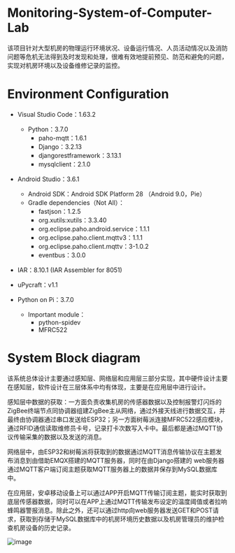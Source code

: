 # Monitoring-System-of-Computer-Lab

该项目针对大型机房的物理运行环境状况、设备运行情况、人员活动情况以及消防问题等危机无法得到及时发现和处理，很难有效地提前预见、防范和避免的问题，实现对机房环境以及设备维修记录的监控。

# Environment Configuration

* Visual Studio Code：1.63.2
  * Python：3.7.0
    * paho-mqtt：1.6.1
    * Django：3.2.13
    * djangorestframework：3.13.1
    * mysqlclient：2.1.0
    
* Android Studio：3.6.1
  * Android SDK：Android SDK Platform 28 （Android 9.0，Pie）
  * Gradle dependencies（Not All）：
    * fastjson：1.2.5
    * org.xutils:xutils：3.3.40
    * org.eclipse.paho.android.service：1.1.1
    * org.eclipse.paho.client.mqttv3：1.1.1
    * org.eclipse.paho.client.mqttv：3-1.0.2
    * eventbus：3.0.0
    
* IAR：8.10.1 (IAR Assembler for 8051)

* uPycraft：v1.1

* Python on Pi：3.7.0
  * Important module：
    * python-spidev 
    * MFRC522

# System Block diagram
该系统总体设计主要通过感知层、网络层和应用层三部分实现，其中硬件设计主要在感知层，软件设计在三层体系中均有体现，主要是在应用层中进行设计。  

感知层中数据的获取：一方面负责收集机房的传感器数据以及控制报警灯闪烁的ZigBee终端节点同协调器组建ZigBee主从网络，通过外接天线进行数据交互，并最终由协调器通过串口发送给ESP32；另一方面树莓派连接MFRC522感应模块，通过RFID通信读取维修员卡号，记录打卡次数写入卡中。最后都是通过MQTT协议传输采集的数据以及发送的消息。  

网络层中，由ESP32和树莓派将获取到的数据通过MQTT消息传输协议在主题发布消息到由借助EMQX搭建的MQTT服务器，同时在由Django搭建的 web服务器通过MQTT客户端订阅主题获取MQTT服务器上的数据并保存到MySQL数据库中。  

在应用层，安卓移动设备上可以通过APP开启MQTT传输订阅主题，能实时获取到底层传感器数据，同时可以在APP上通过MQTT传输发布设定的温度阈值或者拉响蜂鸣器警报消息。除此之外，还可以通过http向web服务器发送GET和POST请求，获取到存储于MySQL数据库中的机房环境历史数据以及机房管理员的维护检查机房设备的历史记录。  

![image](https://user-images.githubusercontent.com/83326493/177072051-09bd3da2-2bb9-42bd-b121-b0c8b71c6269.png)



